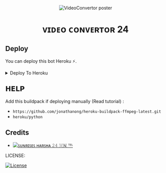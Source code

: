 <p align="center">
  <img src="https://graph.org/file/ef1fae45c886e58f47713.jpg" alt="VideoConvertor poster">
</p>
<h1 align="center">
  <b>ᴠɪᴅᴇᴏ ᴄᴏɴᴠᴇʀᴛᴏʀ 24</b>
</h1>

## Deploy
You can deploy this bot Heroku ⚡.

<details><summary>Deploy To Heroku</summary>
<p>
<br>
<a href="https://heroku.com/deploy?template=https://github.com/Aluval/VIDEOCONVERTER24BOT-">
  <img src="https://www.herokucdn.com/deploy/button.svg" alt="Deploy To Heroku">
</a>
</p>
</details>

## 𝗛𝗘𝗟𝗣
Add this buildpack if deploying manually (Read tutorial) : 
- `https://github.com/jonathanong/heroku-buildpack-ffmpeg-latest.git`
- `heroku/python`

## Credits 
* [![ꜱᴜɴʀɪꜱᴇꜱ ʜᴀʀꜱʜᴀ 𝟸𝟺 🇮🇳 ᵀᴱᴸ](https://img.shields.io/static/v1?label=𝐒𝐔𝐍𝐑𝐈𝐒𝐄𝐒𝐇𝐀𝐑𝐒𝐇𝐀𝟐𝟒🇮🇳&message=devs&color=critical)](https://telegram.dog/Sunrises_24)

LICENSE:

[![License](https://www.gnu.org/graphics/gplv3-127x51.png)](LICENSE)

